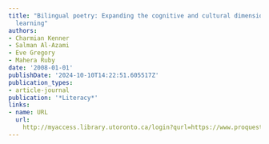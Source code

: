 ```yaml
---
title: "Bilingual poetry: Expanding the cognitive and cultural dimensions of children's
  learning"
authors:
- Charmian Kenner
- Salman Al-Azami
- Eve Gregory
- Mahera Ruby
date: '2008-01-01'
publishDate: '2024-10-10T14:22:51.605517Z'
publication_types:
- article-journal
publication: '*Literacy*'
links:
- name: URL
  url: 
    http://myaccess.library.utoronto.ca/login?qurl=https://www.proquest.com/docview/622091278?accountid=14771&bdid=38384&_bd=EHk0fPNFxFBUNVOZWqf8jpaQhT4%3D
---
```

